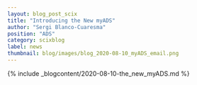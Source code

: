 ```yaml
---
layout: blog_post_scix
title: "Introducing the New myADS"
author: "Sergi Blanco-Cuaresma"
position: "ADS"
category: scixblog
label: news
thumbnail: blog/images/blog_2020-08-10_myADS_email.png
---
```


{% include _blogcontent/2020-08-10-the_new_myADS.md %}